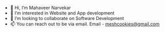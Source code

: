 - 👋 Hi, I’m Mahaveer Narvekar
- 👀 I’m interested in Website and App development
- 💞️ I’m looking to collaborate on Software Development
- 📫 You can reach out to be via email. Email - meshcookies@gmail.com

<!---
NarvekarMahaveer/NarvekarMahaveer is a ✨ special ✨ repository because its `README.md` (this file) appears on your GitHub profile.
You can click the Preview link to take a look at your changes.
--->
